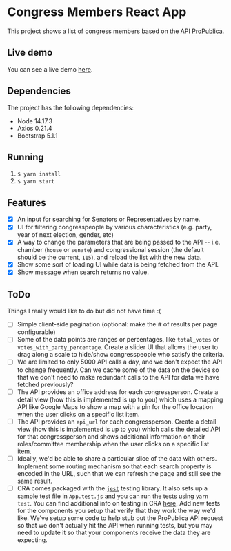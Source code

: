 # Congress Members React App

This project shows a list of congress members based on the API [ProPublica](https://projects.propublica.org/api-docs/congress-api/members/#lists-of-members).

## Live demo

You can see a live demo [here](https://congress-members-react-app.herokuapp.com/).

## Dependencies

The project has the following dependencies:

- Node 14.17.3
- Axios 0.21.4
- Bootstrap 5.1.1

## Running

1. `$ yarn install`
2. `$ yarn start`

## Features

- [x] An input for searching for Senators or Representatives by name.
- [x] UI for filtering congresspeople by various characteristics (e.g. party, year of next election, gender, etc)
- [x] A way to change the parameters that are being passed to the API -- i.e. chamber (`house` or `senate`) and congressional session (the default should be the current, `115`), and reload the list with the new data.
- [x] Show some sort of loading UI while data is being fetched from the API.
- [x] Show message when search returns no value.

## ToDo

Things I really would like to do but did not have time :(

- [ ] Simple client-side pagination (optional: make the # of results per page configurable)
- [ ] Some of the data points are ranges or percentages, like `total_votes` or `votes_with_party_percentage`. Create a slider UI that allows the user to drag along a scale to hide/show congresspeople who satisfy the criteria.
- [ ] We are limited to only 5000 API calls a day, and we don't expect the API to change frequently. Can we cache some of the data on the device so that we don't need to make redundant calls to the API for data we have fetched previously?
- [ ] The API provides an office address for each congressperson. Create a detail view (how this is implemented is up to you) which uses a mapping API like Google Maps to show a map with a pin for the office location when the user clicks on a specific list item.
- [ ] The API provides an `api_url` for each congressperson. Create a detail view (how this is implemented is up to you) which calls the detailed API for that congressperson and shows additional information on their roles/committee membership when the user clicks on a specific list item.
- [ ] Ideally, we'd be able to share a particular slice of the data with others. Implement some routing mechanism so that each search property is encoded in the URL, such that we can refresh the page and still see the same result.
- [ ] CRA comes packaged with the [`jest`](https://github.com/facebook/jest) testing library. It also sets up a sample test file in `App.test.js` and you can run the tests using `yarn test`. You can find additional info on testing in CRA [here](https://create-react-app.dev/docs/running-tests/). Add new tests for the components you setup that verify that they work the way we'd like. We've setup some code to help stub out the ProPublica API request so that we don't actually hit the API when running tests, but you may need to update it so that your components receive the data they are expecting.

